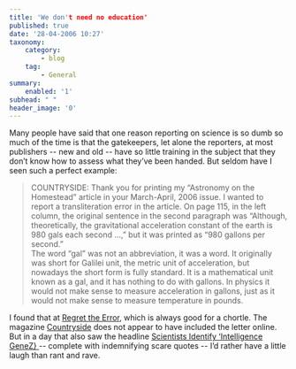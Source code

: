```yaml
---
title: 'We don't need no education'
published: true
date: '28-04-2006 10:27'
taxonomy:
    category:
        - blog
    tag:
        - General
summary:
    enabled: '1'
subhead: " "
header_image: '0'
---
```


Many people have said that one reason reporting on science is so dumb so much of the time is that the gatekeepers, let alone the reporters, at most publishers -- new and old -- have so little training in the subject that they don’t know how to assess what they’ve been handed. But seldom have I seen such a perfect example:


> COUNTRYSIDE: Thank you for printing my “Astronomy on the Homestead” article in your March-April, 2006 issue. I wanted to report a transliteration error in the article. On page 115, in the left column, the original sentence in the second paragraph was “Although, theoretically, the gravitational acceleration constant of the earth is 980 gals each second …,” but it was printed as “980 gallons per second.”  
> The word “gal” was not an abbreviation, it was a word. It originally was short for Galilei unit, the metric unit of acceleration, but nowadays the short form is fully standard. It is a mathematical unit known as a gal, and it has nothing to do with gallons. In physics it would not make sense to measure acceleration in gallons, just as it would not make sense to measure temperature in pounds.

I found that at [Regret the Error](https://web.archive.org/web/20060522023337/http://www.regrettheerror.com/2006/04/a_gallon_of_err.html), which is always good for a chortle. The magazine [Countryside](https://www.iamcountryside.com/) does not appear to have included the letter online. But in a day that also saw the headline [Scientists Identify ‘Intelligence GeneZ} ](https://web.archive.org/web/20080907205851/http://www.postchronicle.com/news/health/article_21216348.shtml)-- complete with indemnifying scare quotes -- I’d rather have a little laugh than rant and rave.
